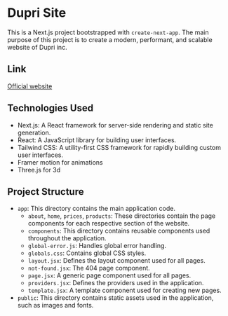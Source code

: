 # Dupri Site

This is a Next.js project bootstrapped with `create-next-app`. The main purpose of this project is to create a modern, performant, and scalable website of Dupri inc.

## Link

[Official website](https://dupri.ru)

## Technologies Used

- Next.js: A React framework for server-side rendering and static site generation.
- React: A JavaScript library for building user interfaces.
- Tailwind CSS: A utility-first CSS framework for rapidly building custom user interfaces.
- Framer motion for animations
- Three.js for 3d

## Project Structure 

- `app`: This directory contains the main application code.
  - `about`, `home`, `prices`, `products`: These directories contain the page components for each respective section of the website.
  - `components`: This directory contains reusable components used throughout the application.
  - `global-error.js`: Handles global error handling.
  - `globals.css`: Contains global CSS styles.
  - `layout.jsx`: Defines the layout component used for all pages.
  - `not-found.jsx`: The 404 page component.
  - `page.jsx`: A generic page component used for all pages.
  - `providers.jsx`: Defines the providers used in the application.
  - `template.jsx`: A template component used for creating new pages.
- `public`: This directory contains static assets used in the application, such as images and fonts.

